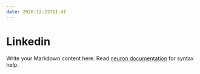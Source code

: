 ```yaml
---
date: 2020-12-23T11:41
---
```


# Linkedin

Write your Markdown content here. Read [neuron documentation](https://neuron.zettel.page/2011404.html) for syntax help.

